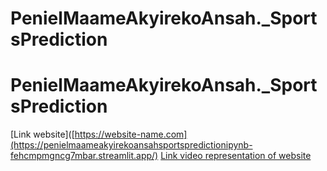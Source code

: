 # PenielMaameAkyirekoAnsah._SportsPrediction
# PenielMaameAkyirekoAnsah._SportsPrediction
[Link website]([https://website-name.com](https://penielmaameakyirekoansahsportspredictionipynb-fehcmpmgncg7mbar.streamlit.app/)
[Link video representation of website](https://youtu.be/L-5AmdRKM9E)
